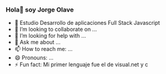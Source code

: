 ### Hola👋 soy Jorge Olave

- 🌱 Estudio Desarrollo de aplicaciones Full Stack Javascript 
- 👯 I’m looking to collaborate on ...
- 🤔 I’m looking for help with ...
- 💬 Ask me about ...
- 📫 How to reach me: ...
- 😄 Pronouns: ...
- ⚡ Fun fact: Mi primer lenguaje fue el de visual.net y c

